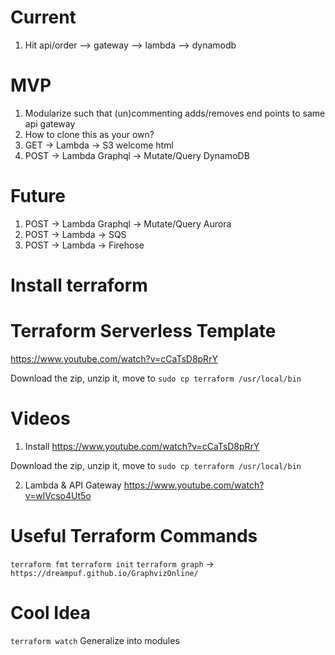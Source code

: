 # Current

1. Hit api/order --> gateway --> lambda --> dynamodb

# MVP

1. Modularize such that (un)commenting adds/removes end points to same api gateway
1. How to clone this as your own?
1. GET -> Lambda -> S3 welcome html
1. POST -> Lambda Graphql -> Mutate/Query DynamoDB

# Future

1. POST -> Lambda Graphql -> Mutate/Query Aurora
1. POST -> Lambda -> SQS
1. POST -> Lambda -> Firehose

# Install terraform

# Terraform Serverless Template

https://www.youtube.com/watch?v=cCaTsD8pRrY

Download the zip, unzip it, move to `sudo cp terraform /usr/local/bin `

# Videos

1. Install https://www.youtube.com/watch?v=cCaTsD8pRrY

Download the zip, unzip it, move to `sudo cp terraform /usr/local/bin`

2. Lambda & API Gateway https://www.youtube.com/watch?v=wlVcso4Ut5o

# Useful Terraform Commands

`terraform fmt`
`terraform init`
`terraform graph` -> `https://dreampuf.github.io/GraphvizOnline/`

# Cool Idea

`terraform watch`
Generalize into modules
